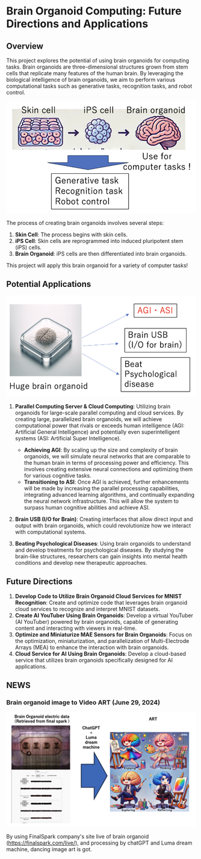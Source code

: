 # Brain Organoid Computing: Future Directions and Applications

## Overview


This project explores the potential of using brain organoids for computing tasks. Brain organoids are three-dimensional structures grown from stem cells that replicate many features of the human brain. By leveraging the biological intelligence of brain organoids, we aim to perform various computational tasks such as generative tasks, recognition tasks, and robot control.


![Process Diagram](images/process_diagram.png)

The process of creating brain organoids involves several steps:
1. **Skin Cell**: The process begins with skin cells.
2. **iPS Cell**: Skin cells are reprogrammed into induced pluripotent stem (iPS) cells.
3. **Brain Organoid**: iPS cells are then differentiated into brain organoids.

This project will apply this brain organoid for a variety of computer tasks!



## Potential Applications

![Huge Brain Organoid](images/huge_brain_organoid.png)


1. **Parallel Computing Server & Cloud Computing**: Utilizing brain organoids for large-scale parallel computing and cloud services. By creating large, parallelized brain organoids, we will achieve computational power that rivals or exceeds human intelligence (AGI: Artificial General Intelligence) and potentially even superintelligent systems (ASI: Artificial Super Intelligence).
   - **Achieving AGI**: By scaling up the size and complexity of brain organoids, we will simulate neural networks that are comparable to the human brain in terms of processing power and efficiency. This involves creating extensive neural connections and optimizing them for various cognitive tasks.
   - **Transitioning to ASI**: Once AGI is achieved, further enhancements will be made by increasing the parallel processing capabilities, integrating advanced learning algorithms, and continually expanding the neural network infrastructure. This will allow the system to surpass human cognitive abilities and achieve ASI.

2. **Brain USB (I/O for Brain)**: Creating interfaces that allow direct input and output with brain organoids, which could revolutionize how we interact with computational systems.

3. **Beating Psychological Diseases**: Using brain organoids to understand and develop treatments for psychological diseases. By studying the brain-like structures, researchers can gain insights into mental health conditions and develop new therapeutic approaches.


## Future Directions

1. **Develop Code to Utilize Brain Organoid Cloud Services for MNIST Recognition**: Create and optimize code that leverages brain organoid cloud services to recognize and interpret MNIST datasets.
2. **Create AI YouTuber Using Brain Organoids**: Develop a virtual YouTuber (AI YouTuber) powered by brain organoids, capable of generating content and interacting with viewers in real-time.
3. **Optimize and Miniaturize MAE Sensors for Brain Organoids**: Focus on the optimization, miniaturization, and parallelization of Multi-Electrode Arrays (MEA) to enhance the interaction with brain organoids.
4. **Cloud Service for AI Using Brain Organoids**: Develop a cloud-based service that utilizes brain organoids specifically designed for AI applications.

## NEWS
### Brain organoid image to Video ART (June 29, 2024)
![Process Diagram](images/brainorganoidtodance.png)

By using FinalSpark company's site live of brain organoid (https://finalspark.com/live/), and processing by chatGPT and Luma dream machine, dancing image art is got. 
